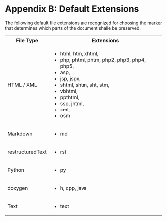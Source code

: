 # Appendix B: Default Extensions

The following default file extensions are recognized for choosing the [marker](./api_marker.md) that determines which parts of the document shalle be preserved.

<table width="100%">
<tr><th>File Type</th><th>Extensions</th></tr>
<tr><td>HTML / XML</td><td><ul>
	<li>html, htm, xhtml,</li>
	<li>php, phtml, phtm, php2, php3, php4, php5,</li>
	<li>asp,</li>
	<li>jsp, jspx,</li>
	<li>shtml, shtm, sht, stm,</li>
	<li>vbhtml,</li>
	<li>ppthtml,</li>
	<li>ssp, jhtml,</li>
	<li>xml,</li>
	<li>osm</li>
	</ul></td></tr>
<tr><td>Markdown</td><td><ul><li>md</li></ul></td></tr>
<tr><td>restructuredText</td><td><ul><li>rst</li></ul></td></tr>
<tr><td>Python</td><td><ul><li>py</li></ul></td></tr>
<tr><td>doxygen</td><td><ul><li>h, cpp, java</li></ul></td></tr>
<tr><td>Text</td><td><ul><li>text</li></ul></td></tr>
</table>



